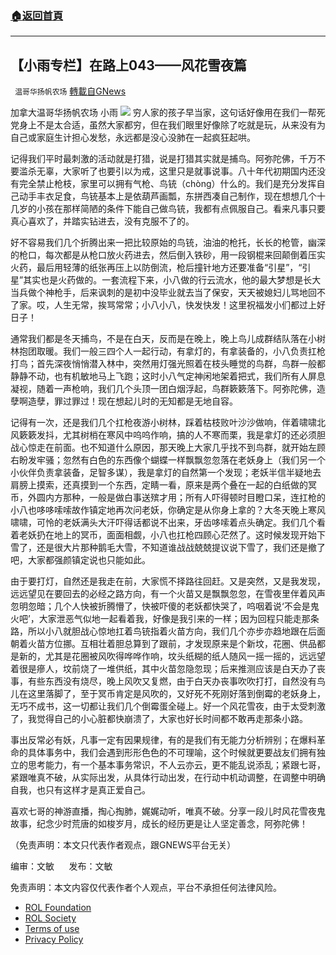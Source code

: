 ###  [:house:返回首頁](https://github.com/ourhimalayas/txt)
---


## 【小雨专栏】在路上043——风花雪夜篇
` 温哥华扬帆农场` [轉載自GNews](https://gnews.org/zh-hans/1681442/)

加拿大温哥华扬帆农场 小雨
![](https://assets.gnews.org/wp-content/uploads/2021/11/专栏图.png)
穷人家的孩子早当家，这句话好像用在我们一帮死党身上不是太合适，虽然大家都穷，但在我们眼里好像除了吃就是玩，从来没有为自己或家庭生计担心发愁，永远都是没心没肺在一起疯狂起哄。

记得我们平时最刺激的活动就是打猎，说是打猎其实就是捕鸟。阿弥陀佛，千万不要滥杀无辜，大家听了也要引以为戒，这里只是就事说事。八十年代初期国内还没有完全禁止枪枝，家里可以拥有气枪、鸟铳（chòng）什么的。我们是充分发挥自己动手丰衣足食，鸟铳基本上是依葫芦画瓢，东拼西凑自己制作，现在想想几个十几岁的小孩在那样简陋的条件下能自己做鸟铳，我都有点佩服自己。看来凡事只要真心喜欢了，并踏实钻进去，没有克服不了的。

好不容易我们几个折腾出来一把比较原始的鸟铳，油油的枪托，长长的枪管，幽深的枪口，每次都是从枪口放火药进去，然后倒入铁砂，用一段钢棍来回颠倒着压实火药，最后用轻薄的纸张再压上以防倒流，枪后撞针地方还要准备“引星”，“引星”其实也是火药做的。一套流程下来，小八做的行云流水，他的最大梦想是长大当兵做个神枪手，后来讽刺的是初中没毕业就去当了保安，天天被媳妇儿骂地回不了家。哎，人生无常，挨骂常常；小八小八，快发快发！这里祝福发小们都过上好日子！

通常我们都是冬天捕鸟，不是在白天，反而是在晚上，晚上鸟儿成群结队落在小树林抱团取暖。我们一般三四个人一起行动，有拿灯的，有拿装备的，小八负责扛枪打鸟；首先深夜悄悄潜入林中，突然用灯强光照着在枝头睡觉的鸟群，鸟群一般都静静不动，也有机敏地马上飞跑；这时小八气定神闲地架着把式，我们所有人屏息凝视，随着一声枪响，我们几个头顶一团白烟浮起，鸟群簌簌落下。阿弥陀佛，造孽啊造孽，罪过罪过！现在想起儿时的无知都是无地自容。

记得有一次，还是我们几个扛枪夜游小树林，踩着枯枝败叶沙沙做响，伴着啸啸北风簌簌发抖，尤其树梢在寒风中呜呜作响，搞的人不寒而栗，我是拿灯的还必须胆战心惊走在前面。也不知道什么原因，那天晚上大家几乎找不到鸟群，就开始左顾右盼发牢骚；忽然有白色的东西像个蝴蝶一样飘飘忽忽落在老妖身上（我们另一个小伙伴负责拿装备，足智多谋），我是拿灯的自然第一个发现；老妖半信半疑地去肩膀上摸索，还真摸到一个东西，定睛一看，原来是两个叠在一起的白纸做的冥币，外圆内方那种，一般是做白事送殡才用；所有人吓得顿时目瞪口呆，连扛枪的小八也哆哆嗦嗦故作镇定地再次问老妖，你确定是从你身上拿的？大冬天晚上寒风啸啸，可怜的老妖满头大汗吓得话都说不出来，牙齿哆嗦着点头确定。我们几个看着老妖扔在地上的冥币，面面相觑，小八也扛枪四顾心茫然了。这时候发现开始下雪了，还是很大片那种鹅毛大雪，不知道谁战战兢兢提议说下雪了，我们还是撤了吧，大家都强颜镇定说也只能如此。

由于要打灯，自然还是我走在前，大家慌不择路往回赶。又是突然，又是我发现，远远望见在要回去的必经之路方向，有一个火苗又是飘飘忽忽，在雪夜里伴着风声忽明忽暗；几个人快被折腾懵了，快被吓傻的老妖都快哭了，呜咽着说‘不会是鬼火吧’，大家泄恶气似地一起看着我，好像是我引来的一样；因为回程只能走那条路，所以小八就胆战心惊地扛着鸟铳指着火苗方向，我们几个亦步亦趋地跟在后面朝着火苗方位挪。互相壮着胆总算到了跟前，才发现原来是个新坟，花圈、供品都是新的，尤其是花圈被风吹得哗哗作响，坟头纸糊的纸人随风一摇一摇的，远远望着很是瘮人，坟前烧了一堆供纸，其中火苗忽隐忽现；后来推测应该是白天办了丧事，有些东西没有烧尽，晚上风吹又复燃，由于白天办丧事吹吹打打，自然没有鸟儿在这里落脚了，至于冥币肯定是风吹的，又好死不死刚好落到倒霉的老妖身上，无巧不成书，这一切都让我们几个倒霉蛋全碰上。好一个风花雪夜，由于太受刺激了，我觉得自己的小心脏都快崩溃了，大家也好长时间都不敢再走那条小路。

事出反常必有妖，凡事一定有因果规律，有的是我们有无能力分析辨别；在爆料革命的具体事务中，我们会遇到形形色色的不可理喻，这个时候就更要战友们拥有独立的思考能力，有一个基本事务常识，不人云亦云，更不能乱说添乱；紧跟七哥，紧跟唯真不破，从实际出发，从具体行动出发，在行动中机动调整，在调整中明确自我，也只有这样才是真正爱自己。

喜欢七哥的神游直播，掏心掏肺，娓娓动听，唯真不破。分享一段儿时风花雪夜鬼故事，纪念少时荒唐的如梭岁月，成长的经历更是让人坚定善念，阿弥陀佛！

（免责声明：本文只代表作者观点，跟GNEWS平台无关）

编审：文敏      发布：文敏

 

免责声明：本文内容仅代表作者个人观点，平台不承担任何法律风险。

- [ROL Foundation](https://rolfoundation.org/)
- [ROL Society](https://rolsociety.org/)
- [Terms of use](https://gnews.org/terms-of-use-3/)
- [Privacy Policy](https://gnews.org/privacy-policy/)
